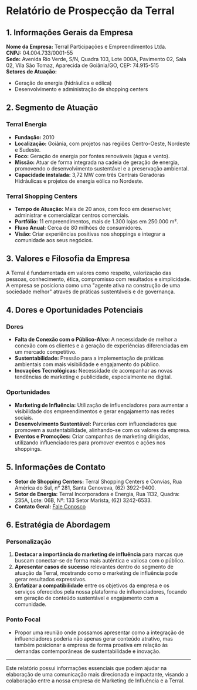 # Relatório de Prospecção da Terral

## 1. Informações Gerais da Empresa
**Nome da Empresa:** Terral Participações e Empreendimentos Ltda.  
**CNPJ:** 04.004.733/0001-55  
**Sede:** Avenida Rio Verde, S/N, Quadra 103, Lote 000A, Pavimento 02, Sala 02, Vila São Tomaz, Aparecida de Goiânia/GO, CEP: 74.915-515  
**Setores de Atuação:** 

- Geração de energia (hidráulica e eólica)
- Desenvolvimento e administração de shopping centers

## 2. Segmento de Atuação
### Terral Energia
- **Fundação:** 2010 
- **Localização:** Goiânia, com projetos nas regiões Centro-Oeste, Nordeste e Sudeste.
- **Foco:** Geração de energia por fontes renováveis (água e vento).
- **Missão:** Atuar de forma integrada na cadeia de geração de energia, promovendo o desenvolvimento sustentável e a preservação ambiental.
- **Capacidade instalada:** 3,72 MW com três Centrais Geradoras Hidráulicas e projetos de energia eólica no Nordeste.

### Terral Shopping Centers
- **Tempo de Atuação:** Mais de 20 anos, com foco em desenvolver, administrar e comercializar centros comerciais.
- **Portfólio:** 11 empreendimentos, mais de 1.300 lojas em 250.000 m².
- **Fluxo Anual:** Cerca de 80 milhões de consumidores.
- **Visão:** Criar experiências positivas nos shoppings e integrar a comunidade aos seus negócios.

## 3. Valores e Filosofia da Empresa
A Terral é fundamentada em valores como respeito, valorização das pessoas, conhecimento, ética, compromisso com resultados e simplicidade. A empresa se posiciona como uma "agente ativa na construção de uma sociedade melhor" através de práticas sustentáveis e de governança.

## 4. Dores e Oportunidades Potenciais
### Dores
- **Falta de Conexão com o Público-Alvo:** A necessidade de melhor a conexão com os clientes e a geração de experiências diferenciadas em um mercado competitivo.
- **Sustentabilidade:** Pressão para a implementação de práticas ambientais com mais visibilidade e engajamento do público.
- **Inovações Tecnológicas:** Necessidade de acompanhar as novas tendências de marketing e publicidade, especialmente no digital.

### Oportunidades
- **Marketing de Influência:** Utilização de influenciadores para aumentar a visibilidade dos empreendimentos e gerar engajamento nas redes sociais.
- **Desenvolvimento Sustentável:** Parcerias com influenciadores que promovem a sustentabilidade, alinhando-se com os valores da empresa.
- **Eventos e Promoções:** Criar campanhas de marketing dirigidas, utilizando influenciadores para promover eventos e ações nos shoppings.

## 5. Informações de Contato
- **Setor de Shopping Centers:** Terral Shopping Centers e Convias, Rua América do Sul, n° 281, Santa Genoveva, (62) 3922-9400.
- **Setor de Energia:** Terral Incorporadora e Energia, Rua 1132, Quadra: 235A, Lote: 06B, Nº: 133 Setor Marista, (62) 3242-6533.
- **Contato Geral:** [Fale Conosco](https://www.terral.com.br/fale-conosco)  

## 6. Estratégia de Abordagem
### Personalização
1. **Destacar a importância do marketing de influência** para marcas que buscam conectar-se de forma mais autêntica e valiosa com o público.
2. **Apresentar casos de sucesso** relevantes dentro do segmento de atuação da Terral, mostrando como o marketing de influência pode gerar resultados expressivos.
3. **Enfatizar a compatibilidade** entre os objetivos da empresa e os serviços oferecidos pela nossa plataforma de influenciadores, focando em geração de conteúdo sustentável e engajamento com a comunidade.

### Ponto Focal
- Propor uma reunião onde possamos apresentar como a integração de influenciadores poderia não apenas gerar conteúdo atrativo, mas também posicionar a empresa de forma proativa em relação às demandas contemporâneas de sustentabilidade e inovação.

---

Este relatório possui informações essenciais que podem ajudar na elaboração de uma comunicação mais direcionada e impactante, visando a colaboração entre a nossa empresa de Marketing de Influência e a Terral.